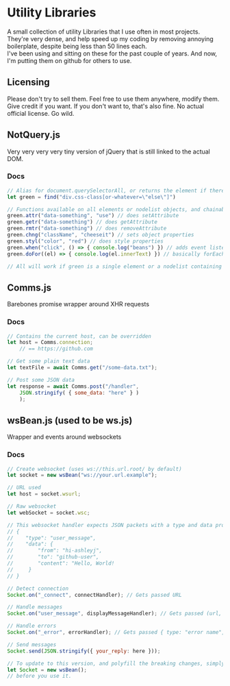 # Utility Libraries  
  
A small collection of utility Libraries that I use often in most projects. They're very dense, and help speed up my coding by removing annoying boilerplate, despite being less than 50 lines each.  
I've been using and sitting on these for the past couple of years. And now, I'm putting them on github for others to use.

## Licensing
Please don't try to sell them. Feel free to use them anywhere, modify them. Give credit if you want. If you don't want to, that's also fine. No actual official license. Go wild.

## NotQuery.js

Very very very very tiny version of jQuery that is still linked to the actual DOM.

### Docs
```js
// Alias for document.querySelectorAll, or returns the element if there is only one resuit
let green = find("div.css-class[or-whatever=\"else\"]")

// Functions available on all elements or nodelist objects, and chainable
green.attr("data-something", "use") // does setAttribute
green.getr("data-something") // does getAttribute
green.rmtr("data-something") // does removeAttribute
green.chng("className", "cheeseit") // sets object properties
green.styl("color", "red") // does style properties
green.when("click", () => { console.log("beans") }) // adds event listeners
green.doFor((el) => { console.log(el.innerText) }) // basically forEach but safe to use on single elements too

// All will work if green is a single element or a nodelist containing multiple or no elements.
```
  
## Comms.js
  
Barebones promise wrapper around XHR requests

### Docs
```js
// Contains the current host, can be overridden
let host = Comms.connection;
    // == https://github.com

// Get some plain text data
let textFile = await Comms.get("/some-data.txt");

// Post some JSON data
let response = await Comms.post("/handler", 
    JSON.stringify( { some_data: "here" } )
    );
```

## wsBean.js (used to be ws.js)

Wrapper and events around websockets

### Docs
```js
// Create websocket (uses ws://this.url.root/ by default)
let socket = new wsBean("ws://your.url.example");

// URL used
let host = socket.wsurl;

// Raw websocket
let webSocket = socket.wsc;

// This websocket handler expects JSON packets with a type and data property, eg:
// {
//    "type": "user_message",
//    "data": { 
//        "from": "hi-ashleyj", 
//        "to": "github-user",
//        "content": "Hello, World! 
//     }
// }

// Detect connection
Socket.on("_connect", connectHandler); // Gets passed URL

// Handle messages
Socket.on("user_message", displayMessageHandler); // Gets passed (url, type)

// Handle errors
Socket.on("_error", errorHandler); // Gets passed { type: "error name", more?: Error object }

// Send messages
Socket.send(JSON.stringify({ your_reply: here }));

// To update to this version, and polyfill the breaking changes, simply add
let Socket = new wsBean();
// before you use it.
```
